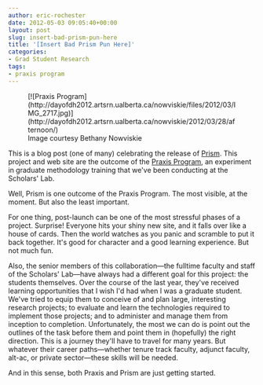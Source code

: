 ```yaml
---
author: eric-rochester
date: 2012-05-03 09:05:40+00:00
layout: post
slug: insert-bad-prism-pun-here
title: '[Insert Bad Prism Pun Here]'
categories:
- Grad Student Research
tags:
- praxis program
---
```


<figure>
  [![Praxis Program](http://dayofdh2012.artsrn.ualberta.ca/nowviskie/files/2012/03/IMG_2717.jpg)](http://dayofdh2012.artsrn.ualberta.ca/nowviskie/2012/03/28/afternoon/)
  <figcaption>
Image courtesy Bethany Nowviskie
</figcaption>

</figure>

This is a blog post (one of many) celebrating the release of [Prism](http://prism.scholarslab.org/). This project and web site are the outcome of the [Praxis Program](http://praxis.scholarslab.org/), an experiment in graduate methodology training that we've been conducting at the Scholars' Lab.

Well, Prism is one outcome of the Praxis Program. The most visible, at the moment. But also the least important.

For one thing, post-launch can be one of the most stressful phases of a project. Surprise! Everyone hits your shiny new site, and it falls over like a house of cards. Then the world watches as you panic and scramble to put it back together. It's good for character and a good learning experience. But not much fun.

Also, the senior members of this collaboration&mdash;the fulltime faculty and staff of the Scholars' Lab&mdash;have always had a different goal for this project: the students themselves. Over the course of the last year, they've received learning opportunities that I wish I'd had when I was a graduate student. We've tried to equip them to conceive of and plan large, interesting research projects; to evaluate and learn the technologies required to implement those projects; and to administer and manage them from inception to completion. Unfortunately, the most we can do is point out the outlines of the task before them and point them in (hopefully) the right direction. This is a journey they'll have to travel for many years. But whatever their career paths&mdash;whether tenure track faculty, adjunct faculty, alt-ac, or private sector&mdash;these skills will be needed.

And in this sense, both Praxis and Prism are just getting started.
